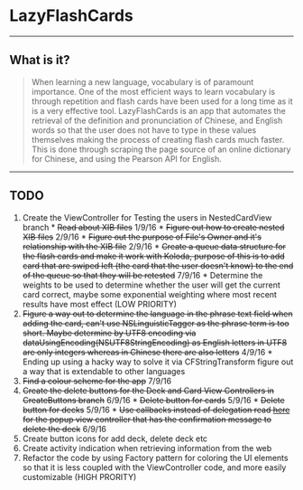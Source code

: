 # LazyFlashCards

----
## What is it?


> When learning a new language, vocabulary is of paramount importance. One of the most efficient ways to learn vocabulary is through repetition and flash cards have been used for a long time as it is a very effective tool. LazyFlashCards is an app that automates the retrieval of the definition and pronunciation of Chinese, and English words so that the user does not have to type in these values themselves making the process of creating flash cards much faster. This is done through scraping the page source of an online dictionary for Chinese, and using the Pearson API for English.

---

## TODO

  1. Create the ViewController for Testing the users in NestedCardView branch
    * ~~Read about XIB files~~ 1/9/16
    * ~~Figure out how to create nested XIB files~~ 2/9/16
    * ~~Figure out the purpose of File's Owner and it's relationship with the XIB file~~ 2/9/16
    * ~~Create a queue data structure for the flash cards and make it work with Koloda, purpose of this is to add card that are swiped left (the card that the user doesn't know) to the end of the queue so that they will be retested~~ 7/9/16
    * Determine the weights to be used to determine whether the user will get the current card correct, maybe some exponential weighting where most recent results have most effect (LOW PRIORITY)
  2. ~~Figure a way out to determine the language in the phrase text field when adding the card, can't use NSLinguisticTagger as the phrase term is too short. Maybe determine by UTF8 encoding via dataUsingEncoding(NSUTF8StringEncoding) as English letters in UTF8 are only integers whereas in Chinese there are also letters~~ 4/9/16 
    * Ending up using a hacky way to solve it via CFStringTransform figure out a way that is extendable to other languages
  3. ~~Find a colour scheme for the app~~ 7/9/16
  4. ~~Create the delete buttons for the Deck and Card View Controllers in CreateButtons branch~~ 6/9/16
    * ~~Delete button for cards~~ 5/9/16
    * ~~Delete button for decks~~ 5/9/16
    * ~~Use callbacks instead of delegation read [here](https://medium.cobeisfresh.com/why-you-shouldn-t-use-delegates-in-swift-7ef808a7f16b#.wn71g2472) for the popup view controller that has the confirmation message to delete the deck~~ 6/9/16
  5. Create button icons for add deck, delete deck etc
  6. Create activity indication when retrieving information from the web
  7. Refactor the code by using Factory pattern for coloring the UI elements so that it is less coupled with the ViewController code, and more easily customizable (HIGH PRORITY)
